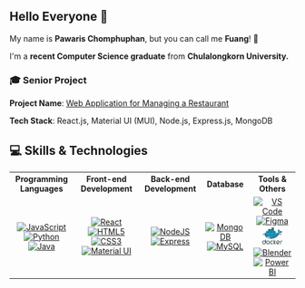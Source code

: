 ## Hello Everyone 👋 
My name is **Pawaris Chomphuphan**, but you can call me **Fuang**! 🥰

I'm a **recent Computer Science graduate** from **Chulalongkorn University.**

### 🎓 Senior Project  
**Project Name**: [Web Application for Managing a Restaurant](https://github.com/oofaungoo/Web-Application-for-Managing-a-Restaurant)

**Tech Stack**: React.js, Material UI (MUI), Node.js, Express.js, MongoDB

## 💻 Skills & Technologies
<table>
  <tr>
    <th>Programming Languages</th>
    <th>Front-end Development</th>
    <th>Back-end Development</th>
    <th>Database</th>
    <th>Tools & Others</th>
  </tr>
  <tr>
    <td align="center">
      <a href="https://developer.mozilla.org/en-US/docs/Web/JavaScript" target="_blank"><img src="https://raw.githubusercontent.com/danielcranney/readme-generator/main/public/icons/skills/javascript-colored.svg" width="36" alt="JavaScript" /></a>
      <a href="https://www.python.org/" target="_blank"><img src="https://raw.githubusercontent.com/danielcranney/readme-generator/main/public/icons/skills/python-colored.svg" width="36" alt="Python" /></a>
      <a href="https://www.oracle.com/java/" target="_blank"><img src="https://raw.githubusercontent.com/danielcranney/readme-generator/main/public/icons/skills/java-colored.svg" width="36" alt="Java" /></a>
    </td>
    <td align="center">
      <a href="https://reactjs.org/" target="_blank"><img src="https://raw.githubusercontent.com/danielcranney/readme-generator/main/public/icons/skills/react-colored.svg" width="36" alt="React" /></a>
      <a href="https://developer.mozilla.org/en-US/docs/Glossary/HTML5" target="_blank"><img src="https://raw.githubusercontent.com/danielcranney/readme-generator/main/public/icons/skills/html5-colored.svg" width="36" alt="HTML5" /></a>
      <a href="https://www.w3.org/TR/CSS/#css" target="_blank"><img src="https://raw.githubusercontent.com/danielcranney/readme-generator/main/public/icons/skills/css3-colored.svg" width="36" alt="CSS3" /></a>
      <a href="https://mui.com/" target="_blank"><img src="https://raw.githubusercontent.com/danielcranney/readme-generator/main/public/icons/skills/materialui-colored.svg" width="36" alt="Material UI" /></a>
    </td>
    <td align="center">
      <a href="https://nodejs.org/en/" target="_blank"><img src="https://raw.githubusercontent.com/danielcranney/readme-generator/main/public/icons/skills/nodejs-colored.svg" width="36" alt="NodeJS" /></a>
      <a href="https://expressjs.com/" target="_blank"><img src="https://raw.githubusercontent.com/danielcranney/readme-generator/main/public/icons/skills/express-colored.svg" width="36" alt="Express" /></a>
    </td>
    <td align="center">
      <a href="https://www.mongodb.com/" target="_blank"><img src="https://raw.githubusercontent.com/danielcranney/readme-generator/main/public/icons/skills/mongodb-colored.svg" width="36" alt="MongoDB" /></a>
      <a href="https://www.mysql.com/" target="_blank"><img src="https://raw.githubusercontent.com/danielcranney/readme-generator/main/public/icons/skills/mysql-colored.svg" width="36" alt="MySQL" /></a>
    </td>
    <td align="center">
      <a href="https://code.visualstudio.com/" target="_blank"><img src="https://code.visualstudio.com/assets/images/code-stable.png" width="36" alt="VS Code" /></a>
      <a href="https://www.figma.com/" target="_blank"><img src="https://raw.githubusercontent.com/danielcranney/readme-generator/main/public/icons/skills/figma-colored.svg" width="36" alt="Figma" /></a>
      <a href="https://www.docker.com/" target="_blank"><img src="https://raw.githubusercontent.com/devicons/devicon/master/icons/docker/docker-original-wordmark.svg" width="36" alt="Docker" /></a>
      <a href="https://www.blender.org/" target="_blank"><img src="https://download.blender.org/branding/community/blender_community_badge_white.svg" width="36" alt="Blender" /></a>
      <a href="https://powerbi.microsoft.com/" target="_blank"><img src="https://encrypted-tbn0.gstatic.com/images?q=tbn:ANd9GcSE9Vhv2E4RHVoCSDtKSS_1Zqj_6JffhTX7ow&s" width="36" alt="Power BI" /></a>
    </td>
  </tr>
</table>
